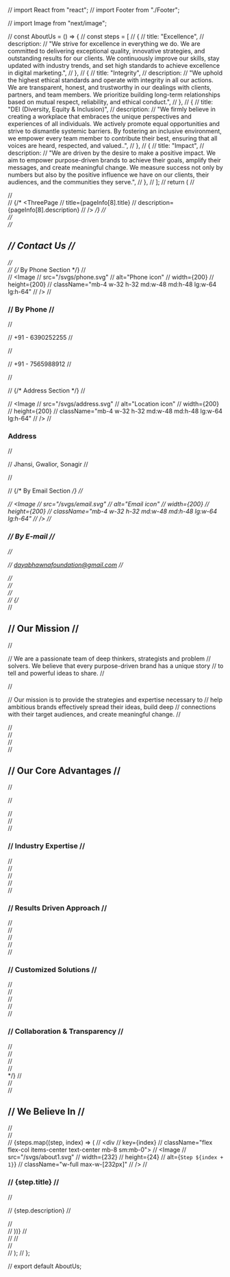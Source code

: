// import React from "react";
// import Footer from "./Footer";

// import Image from "next/image";

// const AboutUs = () => {
//   const steps = [
//     {
//       title: "Excellence",
//       description:
//         "We strive for excellence in everything we do. We are committed to delivering exceptional quality, innovative strategies, and outstanding results for our clients. We continuously improve our skills, stay updated with industry trends, and set high standards to achieve excellence in digital marketing.",
//     },
//     {
//       title: "Integrity",
//       description:
//         "We uphold the highest ethical standards and operate with integrity in all our actions. We are transparent, honest, and trustworthy in our dealings with clients, partners, and team members. We prioritize building long-term relationships based on mutual respect, reliability, and ethical conduct.",
//     },
//     {
//       title: "DEI (Diversity, Equity & Inclusion)",
//       description:
//         "We firmly believe in creating a workplace that embraces the unique perspectives and experiences of all individuals. We actively promote equal opportunities and strive to dismantle systemic barriers. By fostering an inclusive environment, we empower every team member to contribute their best, ensuring that all voices are heard, respected, and valued..",
//     },
//     {
//       title: "Impact",
//       description:
//         "We are driven by the desire to make a positive impact. We aim to empower purpose-driven brands to achieve their goals, amplify their messages, and create meaningful change. We measure success not only by numbers but also by the positive influence we have on our clients, their audiences, and the communities they serve.",
//     },
//   ];
//   return (
//     <section className="overflow-x-hidden">
//       <div>
//         {/* <ThreePage
//           title={pageInfo[8].title}
//           description={pageInfo[8].description}
//         /> */}
//       </div>
//       <div className="text-center py-16 md:py-24 lg:py-32">
//         <h2 className="text-2xl md:text-3xl font-semibold mb-10 md:mb-16 lg:mb-20">
//           Contact Us
//         </h2>
//         <div className="grid grid-cols-1 md:grid-cols-2 lg:grid-cols-3 gap-8 max-w-5xl mx-auto px-4">
//           {/* By Phone Section */}
//           <div className="flex flex-col items-center mb-8 md:mb-0">
//             <Image
//               src="/svgs/phone.svg"
//               alt="Phone icon"
//               width={200}
//               height={200}
//               className="mb-4 w-32 h-32 md:w-48 md:h-48 lg:w-64 lg:h-64"
//             />
//             <h3 className="text-base md:text-lg font-semibold mb-2">
//               By Phone
//             </h3>
//             <p className="text-gray-400 text-sm md:text-base">
//               +91 - 6390252255
//             </p>
//             <p className="text-gray-400 text-sm md:text-base">
//               +91 - 7565988912
//             </p>
//           </div>

//           {/* Address Section */}
//           <div className="flex flex-col items-center mb-8 md:mb-0">
//             <Image
//               src="/svgs/address.svg"
//               alt="Location icon"
//               width={200}
//               height={200}
//               className="mb-4 w-32 h-32 md:w-48 md:h-48 lg:w-64 lg:h-64"
//             />
//             <h3 className="text-base md:text-lg font-semibold mb-2">Address</h3>
//             <p className="text-gray-400 text-sm md:text-base">
//               Jhansi, Gwalior, Sonagir
//             </p>
//           </div>

//           {/* By Email Section */}
//           <div className="flex flex-col items-center">
//             <Image
//               src="/svgs/email.svg"
//               alt="Email icon"
//               width={200}
//               height={200}
//               className="mb-4 w-32 h-32 md:w-48 md:h-48 lg:w-64 lg:h-64"
//             />
//             <h3 className="text-base md:text-lg font-semibold mb-2">
//               By E-mail
//             </h3>
//             <p className="text-gray-400 text-sm md:text-base">
//               dayabhawnafoundation@gmail.com
//             </p>
//           </div>
//         </div>
//       </div>
//       {/* <div className="text-center py-16 md:py-24 lg:py-36 px-4">
//         <h2 className="text-2xl md:text-3xl font-bold mb-10 md:mb-16 lg:mb-20">
//           Our Mission
//         </h2>
//         <p className="text-sm md:text-base lg:text-lg text-gray-500 max-w-5xl mx-auto mb-4 md:mb-8">
//           We are a passionate team of deep thinkers, strategists and problem
//           solvers. We believe that every purpose-driven brand has a unique story
//           to tell and powerful ideas to share.
//         </p>
//         <p className="text-sm md:text-base lg:text-lg text-gray-500 max-w-5xl mx-auto">
//           Our mission is to provide the strategies and expertise necessary to
//           help ambitious brands effectively spread their ideas, build deep
//           connections with their target audiences, and create meaningful change.
//         </p>
//       </div>
//       <div className="mx-auto py-10 px-4">
//         <div className="mx-auto max-w-5xl">
//           <h2 className="text-2xl md:text-3xl lg:text-4xl font-bold text-center mb-8">
//             Our Core Advantages
//           </h2>
//         </div>

//         <div className="w-full max-w-4xl mx-auto mt-10">
//           <div className="py-6 md:py-8 border-b border-gray-900">
//             <div className="flex justify-between items-center">
//               <h3 className="text-2xl md:text-3xl lg:text-4xl font-bold text-gray-800">
//                 Industry Expertise
//               </h3>
//             </div>
//           </div>
//           <div className="py-6 md:py-8 border-b border-gray-900">
//             <div className="flex justify-between items-center">
//               <h3 className="text-2xl md:text-3xl lg:text-4xl font-bold text-gray-800">
//                 Results Driven Approach
//               </h3>
//             </div>
//           </div>
//           <div className="py-6 md:py-8 border-b border-gray-900">
//             <div className="flex justify-between items-center">
//               <h3 className="text-2xl md:text-3xl lg:text-4xl font-bold text-gray-800">
//                 Customized Solutions
//               </h3>
//             </div>
//           </div>
//           <div className="py-6 md:py-8 border-b border-gray-900">
//             <div className="flex justify-between items-center">
//               <h3 className="text-2xl md:text-3xl lg:text-4xl font-bold text-gray-800">
//                 Collaboration & Transparency
//               </h3>
//             </div>
//           </div>
//         </div>
//       </div> */}
//       <div className="py-16 bg-white flex flex-col items-center min-h-screen px-4">
//         <div className="w-full max-w-5xl mb-10">
//           <h2 className="text-2xl md:text-3xl lg:text-4xl font-bold text-center mb-8">
//             We Believe In
//           </h2>
//         </div>
//         <div className="grid grid-cols-1 sm:grid-cols-2 lg:grid-cols-4 gap-8 max-w-7xl mx-auto pb-16 md:pb-20 lg:pb-28">
//           {steps.map((step, index) => (
//             <div
//               key={index}
//               className="flex flex-col items-center text-center mb-8 sm:mb-0">
//               <Image
//                 src="/svgs/about1.svg"
//                 width={232}
//                 height={24}
//                 alt={`Step ${index + 1}`}
//                 className="w-full max-w-[232px]"
//               />
//               <h3 className="text-base md:text-lg my-4 md:my-6 lg:my-8 font-semibold text-gray-800 mb-2 md:mb-4 w-full">
//                 {step.title}
//               </h3>
//               <p className="text-gray-600 text-sm md:text-base w-full">
//                 {step.description}
//               </p>
//             </div>
//           ))}
//         </div>
//       </div>
//       <Footer />
//     </section>
//   );
// };

// export default AboutUs;